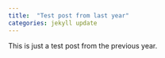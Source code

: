 ```yaml
---
title:  "Test post from last year"
categories: jekyll update
---
```


This is just a test post from the previous year. 
